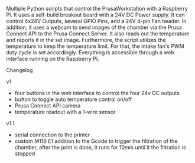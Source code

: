 Multiple Python scripts that control the PrusaWorkstation with a Raspberry Pi. It uses a self-build breakout board with a 24V DC Power supply.
It can control 4x24V Outputs, several GPIO Pins, and a 24V 4-pin Fan header.
In addition, it uses a webcam to send images of the chamber via the Prusa Connect API to the Prusa Connect Server. It also reads out the temperature and reports it in the set image.
Furthermore, the script utilizes the temperature to keep the temperature limit. For that, the intake fan's PWM duty cycle is set accordingly. Everything is accessible through a web interface running on the Raspberry Pi.

Changelog

v1
- four buttons in the web interface to control the four 24v DC outputs
- button to toggle auto temperature control on/off
- Prusa Connect API camera
- temperature readout with a 1-wire sensor

v1.1
- serial connection to the printer
- custom M118 E1 addition to the Gcode to trigger the filtration of the chamber, after the print is done, it runs for 10min until it the filtration is stopped
